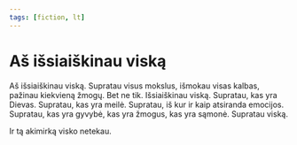 ```yaml
---
tags: [fiction, lt]
---
```


# Aš išsiaiškinau viską

Aš išsiaiškinau viską. Supratau visus mokslus, <!-- truncate --> išmokau visas kalbas, pažinau kiekvieną žmogų. Bet ne tik. Išsiaiškinau viską. Supratau, kas yra Dievas. Supratau, kas yra meilė. Supratau, iš kur ir kaip atsiranda emocijos. Supratau, kas yra gyvybė, kas yra žmogus, kas yra sąmonė. Supratau viską.

Ir tą akimirką visko netekau.
